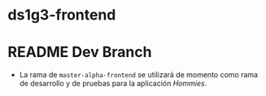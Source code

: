 # ds1g3-frontend
# README Dev Branch
- La rama de `master-alpha-frontend` se utilizará de momento como rama de desarrollo y de pruebas para la aplicación *Hommies*.
